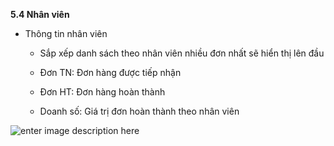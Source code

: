 **5.4 Nhân viên**

- Thông tin nhân viên
   
   + Sắp xếp danh sách theo nhân viên nhiều đơn nhất sẽ hiển thị lên đầu
   
   + Đơn TN: Đơn hàng được tiếp nhận
   
   + Đơn HT: Đơn hàng hoàn thành
   
   + Doanh số: Giá trị đơn hoàn thành theo nhân viên 
  
![enter image description here](https://static8.muarecdn.com/original/muare/images/2021/04/09/5908965_screenshot-124.png)


